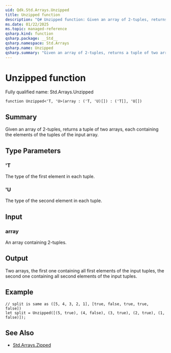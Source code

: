 ```yaml
---
uid: Qdk.Std.Arrays.Unzipped
title: Unzipped function
description: "Q# Unzipped function: Given an array of 2-tuples, returns a tuple of two arrays, each containing the elements of the tuples of the input array."
ms.date: 01/22/2025
ms.topic: managed-reference
qsharp.kind: function
qsharp.package: __Std__
qsharp.namespace: Std.Arrays
qsharp.name: Unzipped
qsharp.summary: "Given an array of 2-tuples, returns a tuple of two arrays, each containing the elements of the tuples of the input array."
---
```


# Unzipped function

Fully qualified name: Std.Arrays.Unzipped

```qsharp
function Unzipped<'T, 'U>(array : ('T, 'U)[]) : ('T[], 'U[])
```

## Summary
Given an array of 2-tuples, returns a tuple of two arrays, each containing
the elements of the tuples of the input array.

## Type Parameters
### 'T
The type of the first element in each tuple.
### 'U
The type of the second element in each tuple.

## Input
### array
An array containing 2-tuples.

## Output
Two arrays, the first one containing all first elements of the input
tuples, the second one containing all second elements of the input tuples.

## Example
```qsharp
// split is same as ([5, 4, 3, 2, 1], [true, false, true, true, false])
let split = Unzipped([(5, true), (4, false), (3, true), (2, true), (1, false)]);
```

## See Also
- [Std.Arrays.Zipped](xref:Qdk.Std.Arrays.Zipped)
